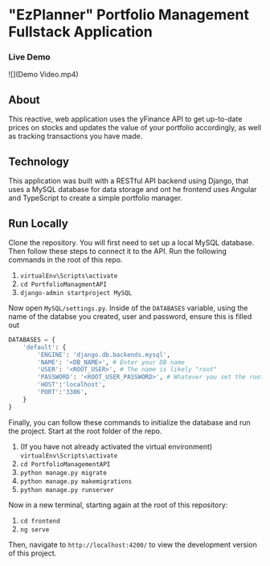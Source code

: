# "EzPlanner" Portfolio Management Fullstack Application

### Live Demo

![](Demo Video.mp4)

## About

This reactive, web application uses the yFinance API to get up-to-date prices on stocks and updates the value of your portfolio accordingly, as well as tracking transactions you have made.

## Technology

This application was built with a RESTful API backend using Django, that uses a MySQL database for data storage and ont he frontend uses Angular and TypeScript to create a simple portfolio manager.

## Run Locally

Clone the repository. You will first need to set up a local MySQL database. Then follow these steps to connect it to the API. Run the following commands in the root of this repo.

1. `virtualEnv\Scripts\activate`
2. `cd PortfolioManagmentAPI`
3. `django-admin startproject MySQL`

Now open `MySQL/settings.py`. Inside of the `DATABASES` variable, using the name of the databse you created, user and password, ensure this is filled out

```Python
DATABASES = {
    'default': {
        'ENGINE': 'django.db.backends.mysql',
        'NAME': '<DB_NAME>', # Enter your DB name
        'USER': '<ROOT_USER>', # The name is likely "root"
        'PASSWORD': '<ROOT_USER_PASSWORD>', # Whatever you set the root password to
        'HOST':'localhost',
        'PORT':'3306',
    }
}
```

Finally, you can follow these commands to initialize the database and run the project. Start at the root folder of the repo.

1. (If you have not already activated the virtual environment) `virtualEnv\Scripts\activate`
2. `cd PortfolioManagementAPI`
3. `python manage.py migrate`
4. `python manage.py makemigrations`
5. `python manage.py runserver`

Now in a new terminal, starting again at the root of this repository:

1. `cd frontend`
2. `ng serve`

Then, navigate to `http://localhost:4200/` to view the development version of this project.
